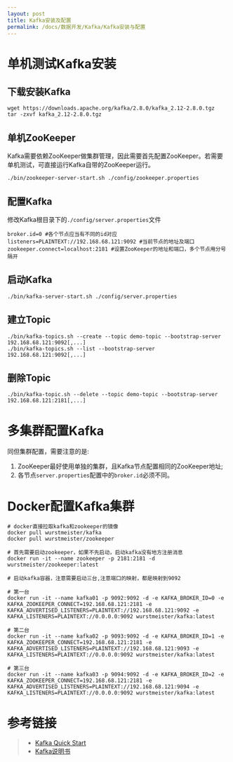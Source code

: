 ```yaml
---
layout: post
title: Kafka安装及配置
permalink: /docs/数据开发/Kafka/Kafka安装与配置
---
```


# 单机测试Kafka安装

## 下载安装Kafka

```
wget https://downloads.apache.org/kafka/2.8.0/kafka_2.12-2.8.0.tgz
tar -zxvf kafka_2.12-2.8.0.tgz
```

## 单机ZooKeeper

Kafka需要依赖ZooKeeper做集群管理，因此需要首先配置ZooKeeper。若需要单机测试，可直接运行Kafka自带的ZooKeeper运行。

```
./bin/zookeeper-server-start.sh ./config/zookeeper.properties
```

## 配置Kafka

修改Kafka根目录下的`./config/server.properties`文件

```
broker.id=0 #各个节点应当有不同的id对应
listeners=PLAINTEXT://192.168.68.121:9092 #当前节点的地址及端口
zookeeper.connect=localhost:2181 #设置ZooKeeper的地址和端口，多个节点用分号隔开
```

## 启动Kafka

```
./bin/kafka-server-start.sh ./config/server.properties 
```

## 建立Topic

```
./bin/kafka-topics.sh --create --topic demo-topic --bootstrap-server 192.168.68.121:9092[,...]
./bin/kafka-topics.sh --list --bootstrap-server 192.168.68.121:9092[,...]
```

## 删除Topic

```
./bin/kafka-topic.sh --delete --topic demo-topic --bootstrap-server 192.168.68.121:2181[,...]
```

# 多集群配置Kafka

同但集群配置，需要注意的是:

1. ZooKeeper最好使用单独的集群，且Kafka节点配置相同的ZooKeeper地址;
2. 各节点`server.properties`配置中的`broker.id`必须不同。

# Docker配置Kafka集群

```
# docker直接拉取kafka和zookeeper的镜像
docker pull wurstmeister/kafka
docker pull wurstmeister/zookeeper 

# 首先需要启动zookeeper，如果不先启动，启动kafka没有地方注册消息
docker run -it --name zookeeper -p 2181:2181 -d wurstmeister/zookeeper:latest

# 启动kafka容器，注意需要启动三台,注意端口的映射，都是映射到9092

# 第一台
docker run -it --name kafka01 -p 9092:9092 -d -e KAFKA_BROKER_ID=0 -e KAFKA_ZOOKEEPER_CONNECT=192.168.68.121:2181 -e KAFKA_ADVERTISED_LISTENERS=PLAINTEXT://192.168.68.121:9092 -e KAFKA_LISTENERS=PLAINTEXT://0.0.0.0:9092 wurstmeister/kafka:latest

# 第二台
docker run -it --name kafka02 -p 9093:9092 -d -e KAFKA_BROKER_ID=1 -e KAFKA_ZOOKEEPER_CONNECT=192.168.68.121:2181 -e KAFKA_ADVERTISED_LISTENERS=PLAINTEXT://192.168.68.121:9093 -e KAFKA_LISTENERS=PLAINTEXT://0.0.0.0:9092 wurstmeister/kafka:latest

# 第三台
docker run -it --name kafka03 -p 9094:9092 -d -e KAFKA_BROKER_ID=2 -e KAFKA_ZOOKEEPER_CONNECT=192.168.68.121:2181 -e KAFKA_ADVERTISED_LISTENERS=PLAINTEXT://192.168.68.121:9094 -e KAFKA_LISTENERS=PLAINTEXT://0.0.0.0:9092 wurstmeister/kafka:latest
```

# 参考链接

> - [Kafka Quick Start](http://kafka.apache.org/quickstart)
> - [Kafka说明书](https://blog.csdn.net/cao1315020626/article/details/112590786)
